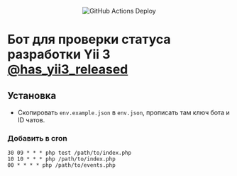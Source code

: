 <p align="center">
<img src="https://github.com/vokamut/has-yii3-released/actions/workflows/deploy.yml/badge.svg" alt="GitHub Actions Deploy">
</p>

# Бот для проверки статуса разработки Yii 3 [@has_yii3_released](https://t.me/has_yii3_released)

## Установка

- Скопировать `env.example.json` в `env.json`, прописать там ключ бота и ID чатов.

### Добавить в cron
```
30 09 * * * php test /path/to/index.php
10 10 * * * php /path/to/index.php
00 * * * * php /path/to/events.php
```
